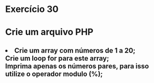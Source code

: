 # Exercício 30
# Crie um arquivo PHP
## <li> Crie um array com números de 1 a 20; <br> Crie um loop for para este array; <br> Imprima apenas os números pares, para isso utilize o operador modulo (%);
